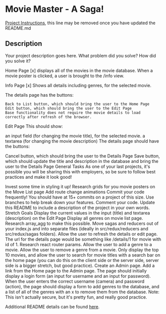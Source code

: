 # Movie Master - A Saga!

[Project Instructions](./INSTRUCTIONS.md), this line may be removed once you have updated the README.md

## Description

Your project description goes here. What problem did you solve? How did you solve it?

Home Page
[x] displays all of the movies in the movie database. When a movie poster is clicked, a user is brought to the /info view.

Info Page
[x] Shows all details including genres, for the selected movie.

The details page has the buttons:

    Back to List button, which should bring the user to the Home Page
    Edit button, which should bring the user to the Edit Page
    Base functionality does not require the movie details to load correctly after refresh of the browser.

Edit Page
This should show:

an input field (for changing the movie title), for the selected movie.
a textarea (for changing the movie description)
The details page should have the buttons:

Cancel button, which should bring the user to the Details Page
Save button, which should update the title and description in the database and bring the user to the Details Page
General Tasks
As one of your last projects, it's possible you will be sharing this with employers, so be sure to follow best practices and make it look good!

 Invest some time in styling it up!
 Research grids for you movie posters on the Move List page
 Add route change animations
 Commit your code frequently! You should have at 15+ commits on a project of this size. Use branches to help break down your features.
 Comment your code.
 Update this README to include a description of the project in your own words.
Stretch Goals
 Display the current values in the input (title) and textarea (description) on the Edit Page
 Display all genres on movie list page. Research array_agg to make this possible.
 Move sagas and reducers out of your index.js and into separate files (ideally in src/redux/reducers and src/redux/sagas folders).
 Allow the user to refresh the details or edit page. The url for the details page would be something like /details/1 for movie with id of 1. Research react router params.
 Allow the user to add a genre to a movie.
 Allow the user to remove a genre from a movie.
 Only display the top 10 movies, and allow the user to search for movie titles with a search bar on the home page (you can do this on the client side or the server side, server side is a bigger stretch, but good practice).
 Create an Admin page. Add a link from the Home page to the Admin page. The page should initially display a login form (an input for username and an input for password). When the user enters the correct username (camera) and password (action), the page should display a form to add genres to the database, and a list of all of the genres with an x to remove them from the database. Note: This isn't actually secure, but it's pretty fun, and really good practice.

Additional README details can be found [here](https://github.com/PrimeAcademy/github-finalization-assignment).